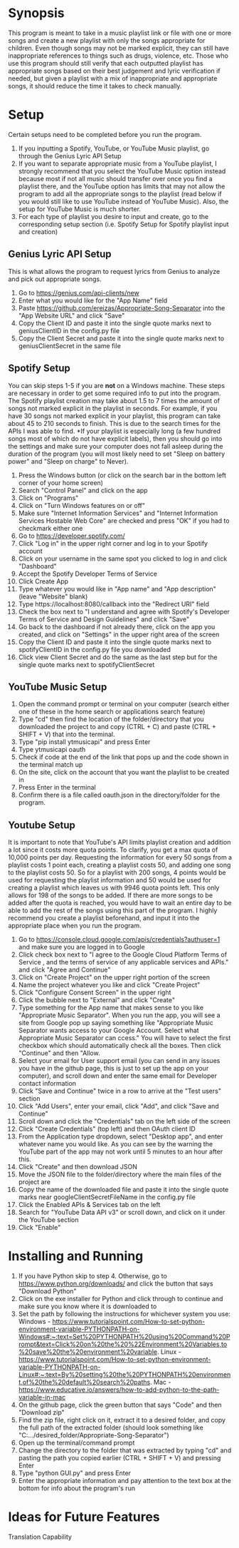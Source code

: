 # Synopsis

This program is meant to take in a music playlist link or file with one or more songs and create a new playlist with only the songs appropriate for children. Even though songs may not be marked explicit, they can still have inappropriate references to things such as drugs, violence, etc. Those who use this program should still verify that each outputted playlist has appropriate songs based on their best judgement and lyric verification if needed, but given a playlist with a mix of inappropriate and appropriate songs, it should reduce the time it takes to check manually.

# Setup

Certain setups need to be completed before you run the program.

1. If you inputting a Spotify, YouTube, or YouTube Music playlist, go through the Genius Lyric API Setup
2. If you want to separate appropriate music from a YouTube playlist, I strongly recommend that you select the YouTube Music option instead because most if not all music should transfer over once you find a playlist there, and the YouTube option has limits that may not allow the program to add all the appropriate songs to the playlist (read below if you would still like to use YouTube instead of YouTube Music). Also, the setup for YouTube Music is much shorter.
3. For each type of playlist you desire to input and create, go to the corresponding setup section (i.e. Spotify Setup for Spotify playlist input and creation)

## Genius Lyric API Setup

This is what allows the program to request lyrics from Genius to analyze and pick out appropriate songs.

1. Go to https://genius.com/api-clients/new
2. Enter what you would like for the "App Name" field
3. Paste https://github.com/ereizas/Appropriate-Song-Separator into the "App Website URL" and click "Save"
4. Copy the Client ID and paste it into the single quote marks next to geniusClientID in the config.py file
5. Copy the Client Secret and paste it into the single quote marks next to geniusClientSecret in the same file

## Spotify Setup

You can skip steps 1-5 if you are **not** on a Windows machine. These steps are necessary in order to get some required info to put into the program. The Spotify playlist creation may take about 1.5 to 7 times the amount of songs not marked explicit in the playlist in seconds. For example, if you have 30 songs not marked explicit in your playlist, this program can take about 45 to 210 seconds to finish. This is due to the search times for the APIs I was able to find. *If your playlist is especially long (a few hundred songs most of which do not have explicit labels), then you should go into the settings and make sure your computer does not fall asleep during the duration of the program (you will most likely need to set "Sleep on battery power" and "Sleep on charge" to Never).

1. Press the Windows button (or click on the search bar in the bottom left corner of your home screen)
2. Search "Control Panel" and click on the app
3. Click on "Programs"
4. Click on "Turn Windows features on or off"
5. Make sure "Internet Information Services" and "Internet Information Services Hostable Web Core" are checked and press "OK" if you had to checkmark either one
6. Go to https://developer.spotify.com/
7. Click "Log in" in the upper right corner and log in to your Spotify account
8. Click on your username in the same spot you clicked to log in and click "Dashboard"
9. Accept the Spotify Developer Terms of Service
10. Click Create App
11. Type whatever you would like in "App name" and "App description" (leave "Website" blank)
12. Type https://localhost:8080/callback into the "Redirect URI" field
13. Check the box next to "I understand and agree with Spotify's Developer Terms of Service and Design Guidelines" and click "Save"
14. Go back to the dashboard if not already there, click on the app you created, and click on "Settings" in the upper right area of the screen
15. Copy the Client ID and paste it into the single quote marks next to spotifyClientID in the config.py file you downloaded
16. Click view Client Secret and do the same as the last step but for the single quote marks next to spotifyClientSecret

## YouTube Music Setup

1. Open the command prompt or terminal on your computer (search either one of these in the home search or applications search feature)
2. Type "cd" then find the location of the folder/directory that you downloaded the project to and copy (CTRL + C) and paste (CTRL + SHIFT + V) that into the terminal.
3. Type "pip install ytmusicapi" and press Enter
4. Type ytmusicapi oauth
5. Check if code at the end of the link that pops up and the code shown in the terminal match up
6. On the site, click on the account that you want the playlist to be created in
7. Press Enter in the terminal
8. Confirm there is a file called oauth.json in the directory/folder for the program.

## Youtube Setup

It is important to note that YouTube's API limits playlist creation and addition a lot since it costs more quota points. To clarify, you get a max quota of 10,000 points per day. Requesting the information for every 50 songs from a playlist costs 1 point each, creating a playlist costs 50, and adding one song to the playlist costs 50. So for a playlist with 200 songs, 4 points would be used for requesting the playlist information and 50 would be used for creating a playlist which leaves us with 9946 quota points left. This only allows for 198 of the songs to be added. If there are more songs to be added after the quota is reached, you would have to wait an entire day to be able to add the rest of the songs using this part of the program. I highly recommend you create a playlist beforehand, and input it into the appropriate place when you run the program.

1. Go to https://console.cloud.google.com/apis/credentials?authuser=1 and make sure you are logged in to Google
2. Click check box next to "I agree to the Google Cloud Platform Terms of Service , and the terms of service of any applicable services and APIs." and click "Agree and Continue"
3. Click on "Create Project" on the upper right portion of the screen
4. Name the project whatever you like and click "Create Project"
5. Click "Configure Consent Screen" in the upper right 
6. Click the bubble next to "External" and click "Create"
7. Type something for the App name that makes sense to you like "Appropriate Music Separator". When you run the app, you will see a site from Google pop up saying something like "Appropriate Music Separator wants access to your Google Account. Select what Appropriate Music Separator can ccess." You will have to select the first checkbox which should automatically check all the boxes. Then click "Continue" and then "Allow.
8. Select your email for User support email (you can send in any issues you have in the github page, this is just to set up the app on your computer), and scroll down and enter the same email for Developer contact information
9. Click "Save and Continue" twice in a row to arrive at the "Test users" section
10. Click "Add Users", enter your email, click "Add", and click "Save and Continue"
11. Scroll down and click the "Credentials" tab on the left side of the screen
12. Click "Create Credentials" (top left) and then OAuth client ID
13. From the Application type dropdown, select "Desktop app", and enter whatever name you would like. As you can see by the warning the YouTube part of the app may not work until 5 minutes to an hour after this.
14. Click "Create" and then download JSON
15. Move the JSON file to the folder/directory where the main files of the project are
16. Copy the name of the downloaded file and paste it into the single quote marks near googleClientSecretFileName in the config.py file
17. Click the Enabled APIs & Services tab on the left
18. Search for "YouTube Data API v3" or scroll down, and click on it under the YouTube section
19. Click "Enable"

# Installing and Running

1. If you have Python skip to step 4. Otherwise, go to https://www.python.org/downloads/ and click the button that says "Download Python"
2. Click on the exe installer for Python and click through to continue and make sure you know where it is downloaded to
3. Set the path by following the instructions for whichever system you use:
Windows - https://www.tutorialspoint.com/How-to-set-python-environment-variable-PYTHONPATH-on-Windows#:~:text=Set%20PYTHONPATH%20using%20Command%20Prompt&text=Click%20on%20the%20%22Environment%20Variables,to%20save%20the%20environment%20variable.
Linux - https://www.tutorialspoint.com/How-to-set-python-environment-variable-PYTHONPATH-on-Linux#:~:text=By%20setting%20the%20PYTHONPATH%20environment,of%20the%20default%20search%20paths.
Mac - https://www.educative.io/answers/how-to-add-python-to-the-path-variable-in-mac
4. On the github page, click the green button that says "Code" and then "Download zip"
5. Find the zip file, right click on it, extract it to a desired folder, and copy the full path of the extracted folder (should look something like "C:.../desired_folder/Appropriate-Song-Separator")
6. Open up the terminal/command prompt
7. Change the directory to the folder that was extracted by typing "cd" and pasting the path you copied earlier (CTRL + SHIFT + V) and pressing Enter
8. Type "python GUI.py" and press Enter
9. Enter the appropriate information and pay attention to the text box at the bottom for info about the program's run

# Ideas for Future Features

Translation Capability